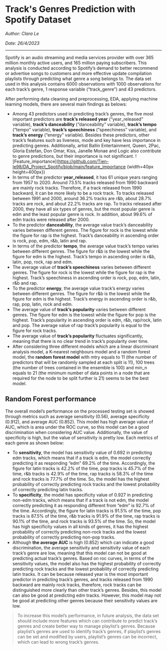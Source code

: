 # Track's Genres Prediction with Spotify Dataset
_Author: Clara Le_

_Date: 26/4/2023_

---
Spotify is an audio streaming and media services provider with over 365 million monthly active users, and 165 million paying subscribers. This analysis is conducted according to Spotify’s demand to better recommend or advertise songs to customers and more effective update compilation playlists through predicting what genre a song belongs to. The data set used in this analysis contains 6000 observations with 1000 observations for each track’s genre, 1 response variable (“track_genre”) and 43 predictors. 

After performing data cleaning and preprocessing, EDA, applying machine learning models, there are several main findings as belows:
+ Among 43 predictors used in predicting track’s genres, the five most important predictors are **track’s released year** (“year_released” variable), **track’s danceability** (“danceability” variable), **track’s tempo** (“tempo” variable), **track’s speechiness** (“speechiness” variable), and **track’s energy** (“energy” variable). Besides these predictors, other track’s features such as liveness, mode and key have less importance in predicting genres. Additionally, artist Ballin Entertainment, Queen, 2Pac, Gloria Estefan, Don Omar, Kiss, Janelle Monae and Logic also contribute to genre predictions, but their importance is not significant.
![Feature_importance](https://github.com/Tien-le98/DA_Project_Spotify/blob/main/feature_importance {width=40px height=400px})
+ In terms of the predictor **year_released**, it has 61 unique years ranging from 1957 to 2020. Around 73.5% tracks released from 1990 backward are mainly rock tracks. Therefore, if a track released from 1990 backward, it can be more likely to be a rock track. To tracks released between 1991 and 2000, around 36.2% tracks are r&b, about 28.7% tracks are rock, and about 22.2% tracks are rap. To tracks released after 2000, they have all six types of genres, but the most popular genre is edm and the least popular genre is rock. In addition, about 99.6% of edm tracks were released after 2000.
+ To the predictor **danceability**, the average value track’s danceability varies between different genres. The figure for rock is the lowest while the figure for rap is the highest. Track’s danceability in ascending order is rock, pop, edm, r&b, latin and rap.
+ In terms of the predictor **tempo**, the average value track’s tempo varies between different genres. The figure for r&b is the lowest while the figure for edm is the highest. Track’s tempo in ascending order is r&b, latin, pop, rock, rap and edm.
+ The average value of **track’s speechiness** varies between different genres. The figure for rock is the lowest while the figure for rap is the highest. Track’s speechiness in ascending order is rock, pop, edm, latin, r&b and rap.
+ To the predictor **energy**, the average value track’s energy varies between different genres. The figure for r&b is the lowest while the figure for edm is the highest. Track’s energy in ascending order is r&b, rap, pop, latin, rock and edm.
+ The average value of **track’s popularity** varies between different genres. The figure for edm is the lowest while the figure for pop is the highest. Track’s popularity in ascending order is edm, r&b, rap/rock, latin and pop. The average value of rap track’s popularity is equal to the figure for rock tracks.
+ The average value of **track’s popularity** fluctuates significantly, meaning that there is no clear trend in track’s popularity over time.
+ After considering three different models which are a linear discriminant analysis model, a K-nearest neighbours model and a random forest model, the **random forest model** with mtry equals to 11 (the number of predictors that will be randomly sampled at each split is 11), 100 trees (the number of trees contained in the ensemble is 100) and min_n equals to 21 (the minimum number of data points in a node that are required for the node to be split further is 21) seems to be the best model.

## Random Forest performance
The overall model’s performance on the processed testing set is showed through metrics such as average sensitivity (0.56), average specificity (0.912), and average AUC (0.852). This model has high average value of AUC, which is area under the ROC curve, so this model can be a good discrimination when considering AUC value. Additionally, the value of specificity is high, but the value of sensitivity is pretty low. Each metrics of each genre as shown below:
+ To **sensitivity**, the model has sensitivity value of 0.692 in predicting edm tracks, which means that if a track is edm, the model correctly predicting it as responding “edm” 69.2% of the time. Accordingly, the figure for latin tracks is 42.2% of the time, pop tracks is 45.7% of the time, r&b tracks is 42.9% of the time, rap tracks is 58.3% of the time and rock tracks is 77.7% of the time. So, the model has the highest probability of correctly predicting rock tracks and the lowest probability of correctly predicting latin tracks.
+ To **specificity**, the model has specificity value of 0.927 in predicting non-edm tracks, which means that if a track is not edm, the model correctly predicting it as responding different from “edm” is 92.7% of the time. Accordingly, the figure for latin tracks is 91.5% of the time, pop tracks is 87.5% of the time, r&b tracks is 91.9% of the time, rap tracks is 90.1% of the time, and rock tracks is 93.5% of the time. So, the model has high specificity values in all kinds of genres, it has the highest probability of correctly predicting non-rock tracks and the lowest probability of correctly predicting non-pop tracks.
+ Although **the average AUC** is high (0.852) which can indicate a good discrimination, the average sensitivity and sensitivity value of each track’s genre are low, meaning that this model can not be good at predicting actual track’s genres. Based on roc curves, in terms of the sensitivity values, the model also has the highest probability of correctly predicting rock tracks and the lowest probability of correctly predicting latin tracks. It can be because released year is the most important predictor in predicting track’s genres, and tracks released from 1990 backward are mainly rock tracks, therefore, rock tracks can be distinguished more clearly than other track’s genres. Besides, this model can also be good at predicting edm tracks. However, this model may not be good at predicting other genres because their sensitivity values are low.
 
> To increase this model’s performance, in future analysis, the data set should include more features which can contribute to predict track’s genres and create better way to manage playlist’s genres. Because playlist’s genres are used to identify track’s genres, if playlist’s genres can be set and modified by users, playlist’s genres can be incorrect, which can lead to wrong track’s genres.
